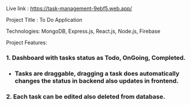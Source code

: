 Live link : https://task-management-9ebf5.web.app/

Project Title : To Do Application

Technologies: MongoDB, Express.js, React.js, Node.js, Firebase

Project Features:

### 1. Dashboard with tasks status as Todo, OnGoing, Completed.

- ### Tasks are draggable, dragging a task does automatically changes the status in backend also updates in frontend.

### 2. Each task can be edited also deleted from database.
